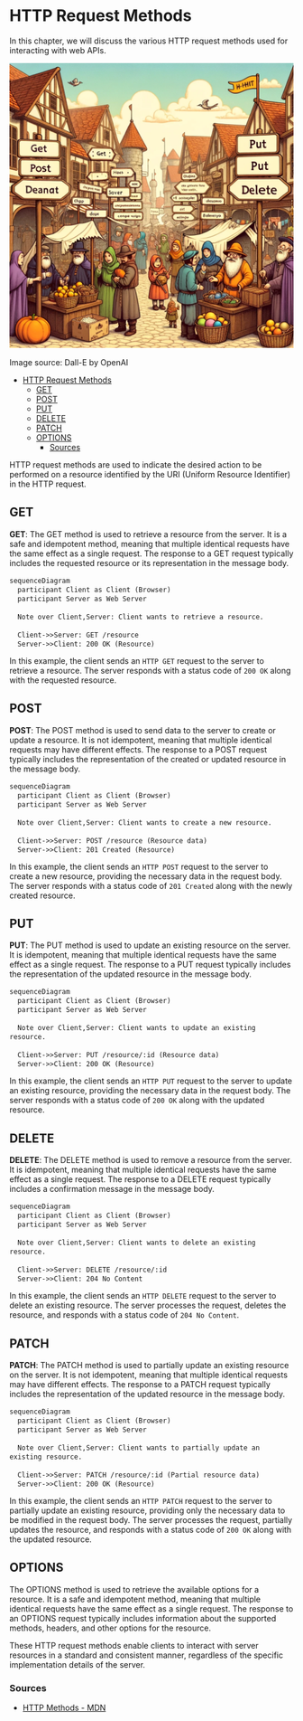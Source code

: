 # HTTP Request Methods

In this chapter, we will discuss the various HTTP request methods used for interacting with web APIs.

![HTTP Methods](HTTP-Methods.webp)

Image source: Dall-E by OpenAI

- [HTTP Request Methods](#http-request-methods)
  - [GET](#get)
  - [POST](#post)
  - [PUT](#put)
  - [DELETE](#delete)
  - [PATCH](#patch)
  - [OPTIONS](#options)
    - [Sources](#sources)

HTTP request methods are used to indicate the desired action to be performed on a resource identified by the URI (Uniform Resource Identifier) in the HTTP request.

## GET

**GET**: The GET method is used to retrieve a resource from the server. It is a safe and idempotent method, meaning that multiple identical requests have the same effect as a single request. The response to a GET request typically includes the requested resource or its representation in the message body.

```mermaid
sequenceDiagram
  participant Client as Client (Browser)
  participant Server as Web Server

  Note over Client,Server: Client wants to retrieve a resource.

  Client->>Server: GET /resource
  Server->>Client: 200 OK (Resource)
```

In this example, the client sends an `HTTP GET` request to the server to retrieve a resource. The server responds with a status code of `200 OK` along with the requested resource.

## POST

**POST**: The POST method is used to send data to the server to create or update a resource. It is not idempotent, meaning that multiple identical requests may have different effects. The response to a POST request typically includes the representation of the created or updated resource in the message body.

```mermaid
sequenceDiagram
  participant Client as Client (Browser)
  participant Server as Web Server

  Note over Client,Server: Client wants to create a new resource.

  Client->>Server: POST /resource (Resource data)
  Server->>Client: 201 Created (Resource)
```

In this example, the client sends an `HTTP POST` request to the server to create a new resource, providing the necessary data in the request body. The server responds with a status code of `201 Created` along with the newly created resource.

## PUT

**PUT**: The PUT method is used to update an existing resource on the server. It is idempotent, meaning that multiple identical requests have the same effect as a single request. The response to a PUT request typically includes the representation of the updated resource in the message body.

```mermaid
sequenceDiagram
  participant Client as Client (Browser)
  participant Server as Web Server

  Note over Client,Server: Client wants to update an existing resource.

  Client->>Server: PUT /resource/:id (Resource data)
  Server->>Client: 200 OK (Resource)
```

In this example, the client sends an `HTTP PUT` request to the server to update an existing resource, providing the necessary data in the request body. The server responds with a status code of `200 OK` along with the updated resource.

## DELETE

**DELETE**: The DELETE method is used to remove a resource from the server. It is idempotent, meaning that multiple identical requests have the same effect as a single request. The response to a DELETE request typically includes a confirmation message in the message body.

```mermaid
sequenceDiagram
  participant Client as Client (Browser)
  participant Server as Web Server

  Note over Client,Server: Client wants to delete an existing resource.

  Client->>Server: DELETE /resource/:id
  Server->>Client: 204 No Content
```

In this example, the client sends an `HTTP DELETE` request to the server to delete an existing resource. The server processes the request, deletes the resource, and responds with a status code of `204 No Content`.

## PATCH

**PATCH**: The PATCH method is used to partially update an existing resource on the server. It is not idempotent, meaning that multiple identical requests may have different effects. The response to a PATCH request typically includes the representation of the updated resource in the message body.

```mermaid
sequenceDiagram
  participant Client as Client (Browser)
  participant Server as Web Server

  Note over Client,Server: Client wants to partially update an existing resource.

  Client->>Server: PATCH /resource/:id (Partial resource data)
  Server->>Client: 200 OK (Resource)
```

In this example, the client sends an `HTTP PATCH` request to the server to partially update an existing resource, providing only the necessary data to be modified in the request body. The server processes the request, partially updates the resource, and responds with a status code of `200 OK` along with the updated resource.

## OPTIONS

The OPTIONS method is used to retrieve the available options for a resource. It is a safe and idempotent method, meaning that multiple identical requests have the same effect as a single request. The response to an OPTIONS request typically includes information about the supported methods, headers, and other options for the resource.

These HTTP request methods enable clients to interact with server resources in a standard and consistent manner, regardless of the specific implementation details of the server.

### Sources

- [HTTP Methods - MDN](https://developer.mozilla.org/en-US/docs/Web/HTTP/Methods)
